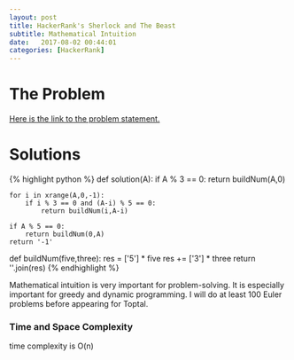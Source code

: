 ```yaml
---
layout: post
title: HackerRank's Sherlock and The Beast 
subtitle: Mathematical Intuition
date:   2017-08-02 00:44:01
categories: [HackerRank]
---
```

# The Problem
[Here is the link to the problem statement.](https://www.hackerrank.com/challenges/sherlock-and-the-beast)

# Solutions
{% highlight python %}
def solution(A):
    if A % 3 == 0:
        return buildNum(A,0)

    for i in xrange(A,0,-1):
        if i % 3 == 0 and (A-i) % 5 == 0:
            return buildNum(i,A-i)

    if A % 5 == 0:
        return buildNum(0,A)
    return '-1'

def buildNum(five,three):
    res = ['5'] * five
    res += ['3'] * three
    return ''.join(res)
{% endhighlight %}

Mathematical intuition is very important for problem-solving. It is especially important for greedy and dynamic programming. I will do at least 100 Euler problems before appearing for Toptal.
 
### Time and Space Complexity
time complexity is O(n)

